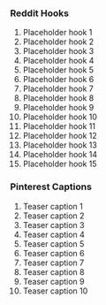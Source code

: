 ### Reddit Hooks
1. Placeholder hook 1
2. Placeholder hook 2
3. Placeholder hook 3
4. Placeholder hook 4
5. Placeholder hook 5
6. Placeholder hook 6
7. Placeholder hook 7
8. Placeholder hook 8
9. Placeholder hook 9
10. Placeholder hook 10
11. Placeholder hook 11
12. Placeholder hook 12
13. Placeholder hook 13
14. Placeholder hook 14
15. Placeholder hook 15

### Pinterest Captions
1. Teaser caption 1
2. Teaser caption 2
3. Teaser caption 3
4. Teaser caption 4
5. Teaser caption 5
6. Teaser caption 6
7. Teaser caption 7
8. Teaser caption 8
9. Teaser caption 9
10. Teaser caption 10
